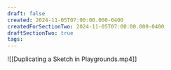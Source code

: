```yaml
---
draft: false
created: 2024-11-05T07:00:00.000-0400
createdForSectionTwo: 2024-11-05T07:00:00.000-0400
draftSectionTwo: true
tags:
---
```

![[Duplicating a Sketch in Playgrounds.mp4]]